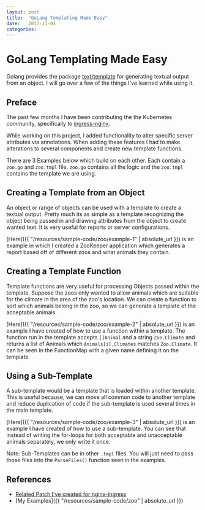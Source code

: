 ```yaml
---
layout: post
title:  "GoLang Templating Made Easy"
date:   2017-11-01
categories:
---
```


# GoLang Templating Made Easy #

Golang provides the package [text/template](https://golang.org/pkg/text/template/) for generating textual output from an object.
I will go over a few of the things I've learned while using it.

## Preface ##

The past few months I have been contributing the the Kubernetes community, specifically to [ingress-nginx](https://github.com/kubernetes/ingress-nginx).

While working on this project, I added functionality to alter specific server attributes via annotations. When adding
these features I had to make alterations to several components and create new template functions.

There are 3 Examples below which build on each other. Each contain a `zoo.go` and `zoo.tmpl` file. `zoo.go` contains
all the logic and the `zoo.tmpl` contains the template we are using.

## Creating a Template from an Object ##

An object or range of objects can be used with a template to create a textual output. Pretty much its as simple as a template
recognizing the object being passed in and drawing attributes from the object to create wanted text. It is very useful for
reports or server configurations.

[Here]({{ "/resources/sample-code/zoo/example-1" | absolute_url }}) is an example in which I created a ZooKeeper application
which generates a report based off of different zoos and what animals they contain.

## Creating a Template Function ##

Template functions are very useful for processing Objects passed within the template. Suppose the zoos only wanted to
allow animals which are suitable for the climate in the area of the zoo's location. We can create a function to sort
which animals belong in the zoo, so we can generate a template of the acceptable animals.

[Here]({{ "/resources/sample-code/zoo/example-2" | absolute_url }}) is an example I have created of how to use a function within a
template. The function run in the template accepts `[]Animal` and a string `Zoo.Climate` and returns a list of Animals which
`Animals[i].Climates` matches `Zoo.Climate`. It can be seen in the FunctionMap with a given name defining it on the template.

## Using a Sub-Template ##

A sub-template would be a template that is loaded within another template. This is useful because, we can move all
common code to another template and reduce duplication of code if the sub-template is used several times in the main template.

[Here]({{ "/resources/sample-code/zoo/example-3" | absolute_url }}) is an example I have created of how to use a sub-template.
You can see that instead of writing the for-loops for both acceptable and unacceptable animals separately, we only write it once.

Note: Sub-Templates can be in other `.tmpl` files. You will just need to pass those files into the `ParseFiles()` function
seen in the examples.

## References ##

- [Related Patch I've created for nginx-ingress](https://github.com/kubernetes/ingress-nginx/pull/1123)
- [My Examples]({{ "/resources/sample-code/zoo" | absolute_url }})
